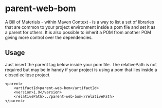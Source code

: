 parent-web-bom
========================

A Bill of Materials - within Maven Context - is a way to list a set of libraries that are common to your project environment inside a pom file and set it as a parent for others.  It is also possible to inherit a POM from another POM giving more control over the dependencies.

Usage
-----
Just insert the parent tag below inside your pom file.
The relativePath is not required but may be in handy if your project is using a pom that lies inside a closed eclipse project.


	<parent>
		<artifactId>parent-web-bom</artifactId>
		<version>1.0</version>
		<relativePath>../parent-web-bom</relativePath>
	</parent>